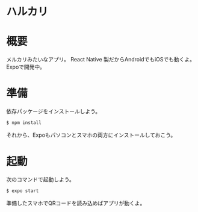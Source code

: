 ハルカリ
======
# 概要
メルカリみたいなアプリ。
React Native 製だからAndroidでもiOSでも動くよ。
Expoで開発中。

# 準備
依存パッケージをインストールしよう。
```bash
$ npm install
```
それから、Expoもパソコンとスマホの両方にインストールしておこう。

# 起動
次のコマンドで起動しよう。
```bash
$ expo start
```
準備したスマホでQRコードを読み込めばアプリが動くよ。